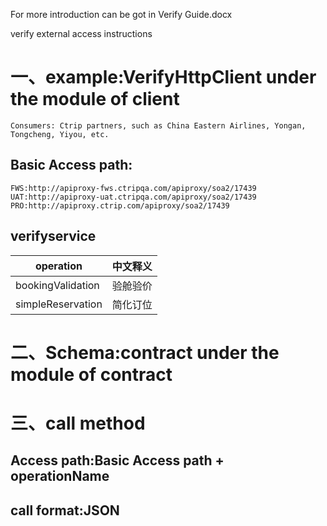 For more introduction can be got in Verify Guide.docx

verify external access instructions

# 一、example:VerifyHttpClient under the module of client
    Consumers: Ctrip partners, such as China Eastern Airlines, Yongan, Tongcheng, Yiyou, etc.

## Basic Access path:
    FWS:http://apiproxy-fws.ctripqa.com/apiproxy/soa2/17439
    UAT:http://apiproxy-uat.ctripqa.com/apiproxy/soa2/17439
    PRO:http://apiproxy.ctrip.com/apiproxy/soa2/17439

## verifyservice
| operation 				| 中文释义 		|
| ---				        | --- 		    |
| bookingValidation	        | 验舱验价 	|
| simpleReservation 		| 简化订位 		|

# 二、Schema:contract under the module of contract



# 三、call method

## Access path:Basic Access path + operationName
## call format:JSON